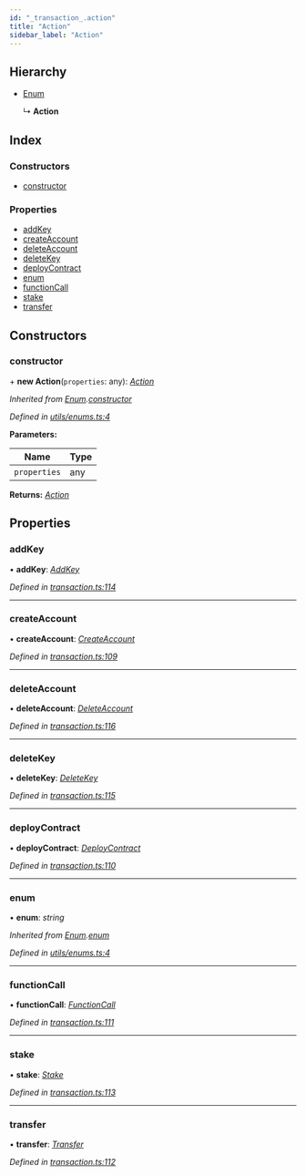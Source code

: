 ```yaml
---
id: "_transaction_.action"
title: "Action"
sidebar_label: "Action"
---
```


## Hierarchy

* [Enum](_utils_enums_.enum.md)

  ↳ **Action**

## Index

### Constructors

* [constructor](_transaction_.action.md#constructor)

### Properties

* [addKey](_transaction_.action.md#addkey)
* [createAccount](_transaction_.action.md#createaccount)
* [deleteAccount](_transaction_.action.md#deleteaccount)
* [deleteKey](_transaction_.action.md#deletekey)
* [deployContract](_transaction_.action.md#deploycontract)
* [enum](_transaction_.action.md#enum)
* [functionCall](_transaction_.action.md#functioncall)
* [stake](_transaction_.action.md#stake)
* [transfer](_transaction_.action.md#transfer)

## Constructors

###  constructor

\+ **new Action**(`properties`: any): *[Action](_transaction_.action.md)*

*Inherited from [Enum](_utils_enums_.enum.md).[constructor](_utils_enums_.enum.md#constructor)*

*Defined in [utils/enums.ts:4](https://github.com/nearprotocol/nearlib/blob/8f79950/src.ts/utils/enums.ts#L4)*

**Parameters:**

Name | Type |
------ | ------ |
`properties` | any |

**Returns:** *[Action](_transaction_.action.md)*

## Properties

###  addKey

• **addKey**: *[AddKey](_transaction_.addkey.md)*

*Defined in [transaction.ts:114](https://github.com/nearprotocol/nearlib/blob/8f79950/src.ts/transaction.ts#L114)*

___

###  createAccount

• **createAccount**: *[CreateAccount](_transaction_.createaccount.md)*

*Defined in [transaction.ts:109](https://github.com/nearprotocol/nearlib/blob/8f79950/src.ts/transaction.ts#L109)*

___

###  deleteAccount

• **deleteAccount**: *[DeleteAccount](_transaction_.deleteaccount.md)*

*Defined in [transaction.ts:116](https://github.com/nearprotocol/nearlib/blob/8f79950/src.ts/transaction.ts#L116)*

___

###  deleteKey

• **deleteKey**: *[DeleteKey](_transaction_.deletekey.md)*

*Defined in [transaction.ts:115](https://github.com/nearprotocol/nearlib/blob/8f79950/src.ts/transaction.ts#L115)*

___

###  deployContract

• **deployContract**: *[DeployContract](_transaction_.deploycontract.md)*

*Defined in [transaction.ts:110](https://github.com/nearprotocol/nearlib/blob/8f79950/src.ts/transaction.ts#L110)*

___

###  enum

• **enum**: *string*

*Inherited from [Enum](_utils_enums_.enum.md).[enum](_utils_enums_.enum.md#enum)*

*Defined in [utils/enums.ts:4](https://github.com/nearprotocol/nearlib/blob/8f79950/src.ts/utils/enums.ts#L4)*

___

###  functionCall

• **functionCall**: *[FunctionCall](_transaction_.functioncall.md)*

*Defined in [transaction.ts:111](https://github.com/nearprotocol/nearlib/blob/8f79950/src.ts/transaction.ts#L111)*

___

###  stake

• **stake**: *[Stake](_transaction_.stake.md)*

*Defined in [transaction.ts:113](https://github.com/nearprotocol/nearlib/blob/8f79950/src.ts/transaction.ts#L113)*

___

###  transfer

• **transfer**: *[Transfer](_transaction_.transfer.md)*

*Defined in [transaction.ts:112](https://github.com/nearprotocol/nearlib/blob/8f79950/src.ts/transaction.ts#L112)*
